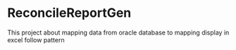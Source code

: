 # ReconcileReportGen
This project about mapping data from oracle database to mapping display in excel follow pattern
